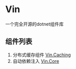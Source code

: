 # Vin
一个完全开源的dotnet组件库

## 组件列表
1. 分布式缓存组件 [Vin.Caching](./docs/Vin-Caching.md)
2. 自动依赖注入 [Vin.Core](./docs/Vin-Core.md)